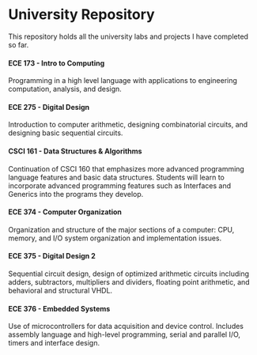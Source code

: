 # University Repository

This repository holds all the university labs and projects I have completed so far.

#### ECE 173 - Intro to Computing
Programming in a high level language with applications to engineering computation, analysis, and design.

#### ECE 275 - Digital Design
Introduction to computer arithmetic, designing combinatorial circuits, and designing basic sequential circuits.

#### CSCI 161 - Data Structures & Algorithms
Continuation of CSCI 160 that emphasizes more advanced programming language features and basic data structures. Students will learn to incorporate advanced programming features such as Interfaces and Generics into the programs they develop.

#### ECE 374 - Computer Organization
Organization and structure of the major sections of a computer: CPU, memory, and I/O system organization and implementation issues.

#### ECE 375 - Digital Design 2
Sequential circuit design, design of optimized arithmetic circuits including adders, subtractors, multipliers and dividers, floating point arithmetic, and behavioral and structural VHDL.

#### ECE 376 - Embedded Systems
Use of microcontrollers for data acquisition and device control. Includes assembly language and high-level programming, serial and parallel I/O, timers and interface design.

